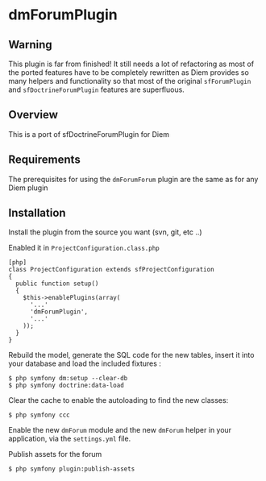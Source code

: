dmForumPlugin
========================================================

Warning
-------

This plugin is far from finished!
It still needs a lot of refactoring as most of the ported features have to be completely rewritten
as Diem provides so many helpers and functionality so that most of the original `sfForumPlugin` and `sfDoctrineForumPlugin` features are superfluous.

Overview
--------

This is a port of sfDoctrineForumPlugin for Diem


Requirements
------------

The prerequisites for using the `dmForumForum` plugin are the same as for any Diem plugin

Installation
------------

Install the plugin from the source you want (svn, git, etc ..)

Enabled it in `ProjectConfiguration.class.php`

    [php]
    class ProjectConfiguration extends sfProjectConfiguration
    {
      public function setup()
      {
        $this->enablePlugins(array(
          '...'
          'dmForumPlugin',
          '...'
        ));
      }
    }

Rebuild the model, generate the SQL code for the new tables, insert it into your database and load the included fixtures :
    
    $ php symfony dm:setup --clear-db
    $ php symfony doctrine:data-load

Clear the cache to enable the autoloading to find the new classes:
    
    $ php symfony ccc

Enable the new `dmForum` module and the new `dmForum` helper in your application, via the `settings.yml` file.
    
Publish assets for the forum

    $ php symfony plugin:publish-assets
